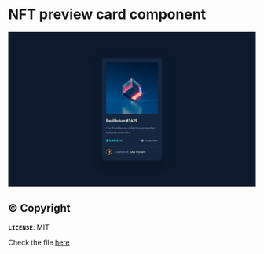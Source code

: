 # NFT preview card component

![Design preview for the NFT preview card component coding challenge](./design/desktop-design.jpg)

## ©️ Copyright

**`LICENSE`**: MIT

Check the file [here](./LICENSE)
